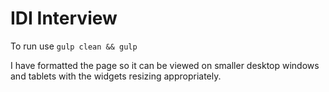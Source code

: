 # IDI Interview

To run use
    ```
    gulp clean && gulp
    ```
	
I have formatted the page so it can be viewed on smaller desktop windows and tablets with the widgets resizing appropriately.